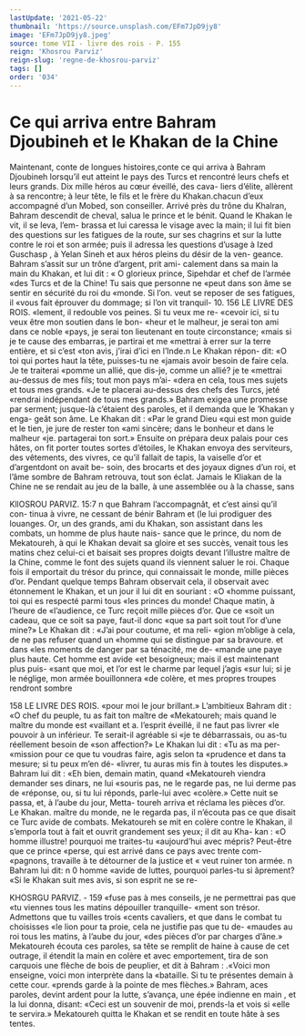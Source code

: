 ```yaml
---
lastUpdate: '2021-05-22'
thumbnail: 'https://source.unsplash.com/EFm7JpD9jy8'
image: 'EFm7JpD9jy8.jpeg'
source: tome VII - livre des rois - P. 155
reign: 'Khosrou Parviz'
reign-slug: 'regne-de-khosrou-parviz'
tags: []
order: '034'
---
```


# Ce qui arriva entre Bahram Djoubineh et le Khakan de la Chine

Maintenant, conte de longues histoires,conte ce qui arriva à Bahram Djoubineh lorsqu’il eut atteint
le pays des Turcs et rencontré leurs chefs et leurs grands. Dix mille héros au cœur éveillé, des cava-
liers d’élite, allèrent à sa rencontre; à leur tête, le
fils et le frère du Khakan.chacun d’eux accompagné
d’un Mobed, son conseiller. Arrivé près du trône du Khalran, Bahram descendit de cheval, salua le prince et le bénit. Quand le Khakan le vit, il se leva, l’em- brassa et lui caressa le visage avec la main; il lui fit bien des questions sur les fatigues de la route, sur ses chagrins et sur la lutte contre le roi et son armée; puis il adressa les questions d’usage à Ized Guschasp ,
à Yelan Sineh et aux héros pleins du désir de la ven- geance.
Bahram s’assit sur un trône d’argent, prit ami-
calement dans sa main la main du Khakan, et lui dit : « O glorieux prince, Sipehdar et chef de l’armée
«des Turcs et de la Chine! Tu sais que personne ne «peut dans son âme se sentir en sécurité du roi du «monde. Si l’on. veut se reposer de ses fatigues, il «vous fait éprouver du dommage; si l’on vit tranquil- 10.
156 LE LIVRE DES ROIS.
«lement, il redouble vos peines. Si tu veux me re- «cevoir ici, si tu veux être mon soutien dans le bon- «heur et le malheur, je serai ton ami dans ce noble «pays, je serai ton lieutenant en toute circonstance; «mais si je te cause des embarras, je partirai et me «mettrai à errer sur la terre entière, et si c’est
«ton avis, j’irai d’ici en l’Inde.n Le Khakan répon-
dit: «O toi qui portes haut la tête, puisses-tu ne «jamais avoir besoin de faire cela. Je te traiterai «pomme un allié, que dis-je, comme un allié? je te
«mettrai au-dessus de mes fils; tout mon pays m’ai- «dera en cela, tous mes sujets et tous mes grands. «Je te placerai au-dessus des chefs des Turcs, jeté «rendrai indépendant de tous mes grands.» Bahram exigea une promesse par serment; jusque-là c’étaient
des paroles, et il demanda que le ’Khakan y enga- geât son âme. Le Khakan dit : «Par le grand Dieu «qui est mon guide et le tien, je jure de rester ton «ami sincère; dans le bonheur et dans le malheur «je. partagerai ton sort.»
Ensuite on prépara deux palais pour ces hâtes, on
fit porter toutes sortes d’étoiles, le Khakan envoya des serviteurs, des vêtements, des vivres, ce qu’il fallait
de tapis, la vaiselle d’or et d’argentdont on avait be-
soin, des brocarts et des joyaux dignes d’un roi, et l’âme sombre de Bahram retrouva, tout son éclat.
Jamais le Kliakan de la Chine ne se rendait au jeu de la balle, à une assemblée ou à la chasse, sans

KllOSROU PARVIZ. 15:7 n que Bahram l’accompagnât, et c’est ainsi qu’il con-
tinua à vivre, ne cessant de bénir Bahram et (le lui prodiguer des louanges.
Or, un des grands, ami du Khakan, son assistant dans les combats, un homme de plus haute nais- sance que le prince, du nom de Mekatoureh, à qui le Khakan devait sa gloire et ses succès, venait tous les matins chez celui-ci et baisait ses propres doigts devant l’illustre maître de la Chine, comme le font
des sujets quand ils viennent saluer le roi. Chaque fois il emportait du trésor du prince, qui connaissait
le monde, mille pièces d’or. Pendant quelque temps Bahram observait cela, il observait avec étonnement le Khakan, et un jour il lui dit en souriant : «O «homme puissant, toi qui es respecté parmi tous
«les princes du monde! Chaque matin, à l’heure de «l’audience, ce Turc reçoit mille pièces d’or. Que ce
«soit un cadeau, que ce soit sa paye, faut-il donc «que sa part soit tout l’or d’une mine?»
Le Khakan dit : «J’ai pour coutume, et ma reli-
«gion m’oblige à cela, de ne pas refuser quand un
«homme qui se distingue par sa bravoure. et dans «les moments de danger par sa ténacité, me de- «mande une paye plus haute. Cet homme est avide «et besoigneux; mais il est maintenant plus puis- «sant que moi, et l’or est le charme par lequel j’agis
«sur lui; si je le néglige, mon armée bouillonnera «de colère, et mes propres troupes rendront sombre

158 LE LIVRE DES ROIS.
«pour moi le jour brillant.» L’ambitieux Bahram
dit : «O chef du peuple, tu as fait ton maître de «Mekatoureh; mais quand le maître du monde est «vaillant et a. l’esprit éveillé, il ne faut pas livrer
«le pouvoir à un inférieur. Te serait-il agréable si
«je te débarrassais, ou as-tu réellement besoin de
«son affection?» Le Khakan lui dit : «Tu as ma per- «mission pour ce que tu voudras faire, agis selon ta «prudence et dans ta mesure; si tu peux m’en dé- «livrer, tu auras mis fin à toutes les disputes.» Bahram lui dit : «Eh bien, demain matin, quand «Mekatoureh viendra demander ses dinars, ne lui «souris pas, ne le regarde pas, ne lui derme pas de «réponse, ou, si tu lui réponds, parle-lui avec «colère.»
Cette nuit se passa, et, à l’aube du jour, Metta- toureh arriva et réclama les pièces d’or. Le Khakan.
maître du monde, ne le regarda pas, il n’écouta pas
ce que disait ce Turc avide de combats. Mekatoureh se mit en colère contre le Khakan, il s’emporla tout
à fait et ouvrit grandement ses yeux; il dit au Kha- kan : «O homme illustre! pourquoi me traites-tu «aujourd’hui avec mépris? Peut-être que ce prince «perse, qui est arrivé dans ce pays avec trente com- «pagnons, travaille à te détourner de la justice et
« veut ruiner ton armée. n Bahram lui dit: n 0 homme «avide de luttes, pourquoi parles-tu si âprement? «Si le Khakan suit mes avis, si son esprit ne se re-

KHOSRGU PARVIZ. - 159 «fuse pas à mes conseils, je ne permettrai pas que
«tu viennes tous les matins dépouiller tranquille- «ment son trésor. Admettons que tu vailles trois «cents cavaliers, et que dans le combat tu choisisses «le lion pour ta proie, cela ne justifie pas que tu de-
«maudes au roi tous les matins, à l’aube du jour, «des pièces d’or par charges d’âne.»
Mekatoureh écouta ces paroles, sa tête se remplit de haine à cause de cet outrage, il étendit la main en colère et avec emportement, tira de son carquois une flèche de bois de peuplier, et dit à Bahram :
.«Voici mon enseigne, voici mon interprète dans la «bataille. Si tu te présentes demain à cette cour. «prends garde à la pointe de mes flèches.» Bahram, aces paroles, devint ardent pour la lutte, s’avança, une épée indienne en main , et la lui donna, disant: «Ceci est un souvenir de moi, prends-la et vois si «elle te servira.» Mekatoureh quitta le Khakan et se rendit en toute hâte à ses tentes.

